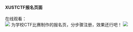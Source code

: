 #### XUSTCTF报名页面  
在线观看：  
![](http://7xi72v.com1.z0.glb.clouddn.com/ctf.png)
为学校CTF比赛制作的报名页，分步骤注册，效果还行吧！
![](http://7xi72v.com1.z0.glb.clouddn.com/QQ%E6%88%AA%E5%9B%BE20160304143137.png)

